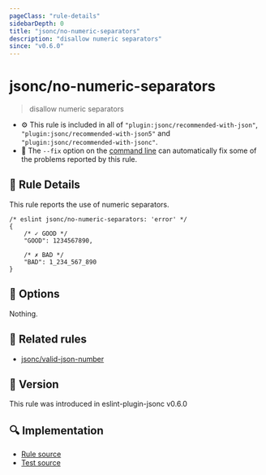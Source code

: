 ```yaml
---
pageClass: "rule-details"
sidebarDepth: 0
title: "jsonc/no-numeric-separators"
description: "disallow numeric separators"
since: "v0.6.0"
---
```


# jsonc/no-numeric-separators

> disallow numeric separators

- :gear: This rule is included in all of `"plugin:jsonc/recommended-with-json"`, `"plugin:jsonc/recommended-with-json5"` and `"plugin:jsonc/recommended-with-jsonc"`.
- :wrench: The `--fix` option on the [command line](https://eslint.org/docs/user-guide/command-line-interface#fixing-problems) can automatically fix some of the problems reported by this rule.

## :book: Rule Details

This rule reports the use of numeric separators.

<eslint-code-block fix>

<!-- eslint-skip -->

```json5
/* eslint jsonc/no-numeric-separators: 'error' */
{
    /* ✓ GOOD */
    "GOOD": 1234567890,

    /* ✗ BAD */
    "BAD": 1_234_567_890
}
```

</eslint-code-block>

## :wrench: Options

Nothing.

## :couple: Related rules

- [jsonc/valid-json-number]

[jsonc/valid-json-number]: ./valid-json-number.md

## :rocket: Version

This rule was introduced in eslint-plugin-jsonc v0.6.0

## :mag: Implementation

- [Rule source](https://github.com/ota-meshi/eslint-plugin-jsonc/blob/master/lib/rules/no-numeric-separators.ts)
- [Test source](https://github.com/ota-meshi/eslint-plugin-jsonc/blob/master/tests/lib/rules/no-numeric-separators.ts)
